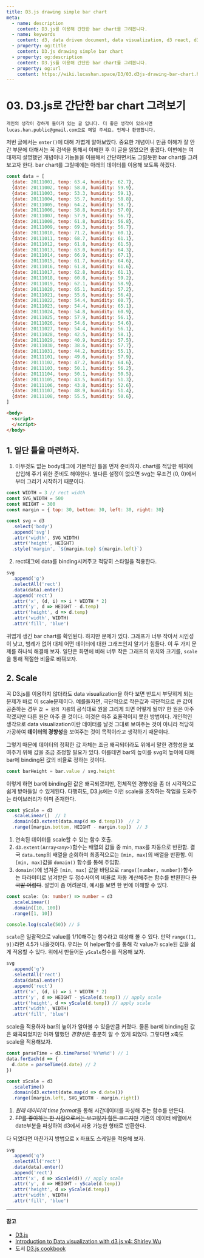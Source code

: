 ```yaml
---
title: D3.js drawing simple bar chart
meta:
  - name: description
    content: D3.js를 이용해 간단한 bar chart를 그려봅니다.
  - name: keywords
    content: d3, data driven document, data visualization, d3 react, d3.js, browser chart, d3 enter, d3 bar chart, d3 scale, d3 axis
  - property: og:title
    content: D3.js drawing simple bar chart
  - property: og:description
    content: D3.js를 이용해 간단한 bar chart를 그려봅니다.
  - property: og:url
    content: https://wiki.lucashan.space/D3/03.d3js-drawing-bar-chart.html
---
```


# 03. D3.js로 간단한 bar chart 그려보기

`개인의 생각이 강하게 들어가 있는 글 입니다. 더 좋은 생각이 있으시면 lucas.han.public@gmail.com으로 메일 주세요. 언제나 환영합니다.`

저번 글에서는 `enter()`에 대해 가볍게 알아보았다. 중요한 개념이니 만큼 이해가 잘 안간 부분에 대해서는 꼭 검색을 통해서 이해한 후 이 글을 읽었으면 좋겠다. 이번에는 여태까지 설명했던 개념이나 기능들을 이용해서 간단하면서도 그럴듯한 bar chart를 그려보고자 한다. bar chart를 그릴때에는 아래의 데이터를 이용해 보도록 하겠다.

  ```javascript
  const data = [
    {date: 20111001, temp: 63.4, humidity: 62.7},
    {date: 20111002, temp: 58.0, humidity: 59.9},
    {date: 20111003, temp: 53.3, humidity: 59.1},
    {date: 20111004, temp: 55.7, humidity: 58.8},
    {date: 20111005, temp: 64.2, humidity: 58.7},
    {date: 20111006, temp: 58.8, humidity: 57.0},
    {date: 20111007, temp: 57.9, humidity: 56.7},
    {date: 20111008, temp: 61.8, humidity: 56.8},
    {date: 20111009, temp: 69.3, humidity: 56.7},
    {date: 20111010, temp: 71.2, humidity: 60.1},
    {date: 20111011, temp: 68.7, humidity: 61.1},
    {date: 20111012, temp: 61.8, humidity: 61.5},
    {date: 20111013, temp: 63.0, humidity: 64.3},
    {date: 20111014, temp: 66.9, humidity: 67.1},
    {date: 20111015, temp: 61.7, humidity: 64.6},
    {date: 20111016, temp: 61.8, humidity: 61.6},
    {date: 20111017, temp: 62.8, humidity: 61.1},
    {date: 20111018, temp: 60.8, humidity: 59.2},
    {date: 20111019, temp: 62.1, humidity: 58.9},
    {date: 20111020, temp: 65.1, humidity: 57.2},
    {date: 20111021, temp: 55.6, humidity: 56.4},
    {date: 20111022, temp: 54.4, humidity: 60.7},
    {date: 20111023, temp: 54.4, humidity: 65.1},
    {date: 20111024, temp: 54.8, humidity: 60.9},
    {date: 20111025, temp: 57.9, humidity: 56.1},
    {date: 20111026, temp: 54.6, humidity: 54.6},
    {date: 20111027, temp: 54.4, humidity: 56.1},
    {date: 20111028, temp: 42.5, humidity: 58.1},
    {date: 20111029, temp: 40.9, humidity: 57.5},
    {date: 20111030, temp: 38.6, humidity: 57.7},
    {date: 20111031, temp: 44.2, humidity: 55.1},
    {date: 20111101, temp: 49.6, humidity: 57.9},
    {date: 20111102, temp: 47.2, humidity: 64.6},
    {date: 20111103, temp: 50.1, humidity: 56.2},
    {date: 20111104, temp: 50.1, humidity: 50.5},
    {date: 20111105, temp: 43.5, humidity: 51.3},
    {date: 20111106, temp: 43.8, humidity: 52.6},
    {date: 20111107, temp: 48.9, humidity: 51.4},
    {date: 20111108, temp: 55.5, humidity: 50.6},
  ]
  ```

  ```html
  <body>
    <script>
    </script>
  </body>
  ```

## 1. 일단 틀을 마련하자.
  1. 아무것도 없는 body태그에 기본적인 틀을 먼저 준비하자. chart를 적당한 위치에 삽입해 주기 위한 준비도 해야한다. 별다른 설정이 없으면 svg는 무조건 (0, 0)에서부터 그리기 시작하기 때문이다.

  ```javascript
  const WIDTH = 3 // rect width
  const SVG_WIDTH = 500
  const HEIGHT = 300
  const margin = { top: 30, bottom: 30, left: 30, right: 30}

  const svg = d3
    .select('body')
    .append('svg')
    .attr('width', SVG_WIDTH)
    .attr('height', HEIGHT)
    .style('margin', `${margin.top} ${margin.left}`)
  ```

  2. rect태그에 data를 binding시켜주고 적당히 스타일을 적용한다.

  ```javascript
  svg
    .append('g')
    .selectAll('rect')
    .data(data).enter()
    .append('rect')
    .attr('x', (d, i) => i * WIDTH * 2)
    .attr('y', d => HEIGHT - d.temp)
    .attr('height', d => d.temp)
    .attr('width', WIDTH)
    .attr('fill', 'blue')
  ```

  귀엽게 생긴 bar chart를 확인된다. 하지만 문제가 있다. 그래프가 너무 작아서 시인성이 낮고, 범례가 없어 대체 어떤 데이터에 대한 그래프인지 알기가 힘들다. 이 두 가지 문제를 하나씩 해결해 보자. 일단은 화면에 비해 너무 작은 그래프의 위치와 크기를, `scale`을 통해 적절한 비율로 바꿔보자.

## 2. Scale
꼭 D3.js를 이용하지 않더라도 data visualization을 하다 보면 반드시 부딪히게 되는 문제가 바로 이 scale문제이다. 예를들자면, 극단적으로 작은값과 극단적으로 큰 값이 공존하는 경우 `값 = 원의 지름`의 공식대로 원을 그리게 되면 어떻게 될까? 한 원은 아주 작겠지만 다른 원은 아주 클 것이다. 이것은 아주 효율적이지 못한 방법이다. 개인적인 생각으로 data visualization이란 데이터를 날것 그대로 보여주는 것이 아니라 적당히 가공하여 **데이터의 경향성**을 보여주는 것이 목적이라고 생각하기 때문이다.

그렇기 때문에 데이터의 정확한 값 자체는 조금 왜곡되더라도 위에서 말한 경향성을 보여주기 위해 값을 조금 조정할 필요가 있다. 이를테면 bar의 높이를 svg의 높이에 대해 bar에 binding된 값의 비율로 정하는 것이다.

  ```javascript
  const barHeight = bar.value / svg.height
  ```

이렇게 하면 bar에 binding된 값은 왜곡되겠지만, 전체적인 경향성을 좀 더 시각적으로 쉽게 받아들일 수 있게된다. 다행히도, D3.js에는 이런 scale을 조작하는 작업을 도와주는 라이브러리가 이미 존재한다.

  ```javascript
  const yScale = d3
    .scaleLinear()  // 1
    .domain(d3.extent(data.map(d => d.temp)))  // 2
    .range([margin.bottom, HEIGHT - margin.top])  // 3
  ```

  1. 연속된 데이터를 scale할 수 있는 함수 호출.
  2. `d3.extent(Array<any>)`함수는 배열의 값들 중 min, max를 자동으로 반환함. 결국 `data.temp`의 배열을 순회하며 최종적으로는 `[min, max]`의 배열을 반환함. 이 `[min, max]`값을 `domain()` 함수를 통해 주입함.
  3. `domain()`에 넘겨준 `[min, max]` 값을 바탕으로 `range([number, number])`함수는 파라미터로 넘겨받은 두 정수사이의 비율로 자동 계산해주는 함수를 반환한다 ~~한국말 어렵다~~. 설명이 좀 어려운데, 예시를 보면 한 번에 이해할 수 있다.

  ```typescript
  const scale: (n: number) => number = d3
    .scaleLinear()
    .domain([10, 100])
    .range([1, 10])

  console.log(scale(50)) // 5
  ```

`scale`은 일괄적으로 value를 1/10해주는 함수라고 예상해 볼 수 있다. 만약 `range([1, 9])`라면 4.5가 나올것이다. 우리는 이 helper함수를 통해 각 value가 scale된 값을 쉽게 적용할 수 있다. 위에서 만들어둔 `yScale`함수를 적용해 보자.

  ```javascript
  svg
    .append('g')
    .selectAll('rect')
    .data(data).enter()
    .append('rect')
    .attr('x', (d, i) => i * WIDTH * 2)
    .attr('y', d => HEIGHT - yScale(d.temp)) // apply scale
    .attr('height', d => yScale(d.temp)) // apply scale
    .attr('width', WIDTH)
    .attr('fill', 'blue')
  ```

scale을 적용하자 bar의 높이가 알아볼 수 있을만큼 커졌다. 물론 bar에 binding된 값은 왜곡되었지만 아까 말했던 *경향성*은 충분히 알 수 있게 되었다. 그렇다면 x축도 scale을 적용해보자.

  ```javascript
  const parseTime = d3.timeParse('%Y%m%d') // 1
  data.forEach(d => {
    d.date = parseTime(d.date) // 2
  })

  const xScale = d3
    .scaleTime()
    .domain(d3.extent(date.map(d => d.date)))
    .range([margin.left, SVG_WIDTH - margin.right])
  ```

  1. *원래 데이터의 time format*을 통해 시간데이터를 파싱해 주는 함수를 만든다.
  2. ~~FP를 좋아하는 한 사람으로서는 보고있기 힘든 코드지만~~ 기존의 데이터 배열에서 date부분을 파싱하여 d3에서 사용 가능한 형태로 반환한다.

다 되었다면 마찬가지 방법으로 x 좌표도 스케일을 적용해 보자.

  ```javascript
  svg
    .append('g')
    .selectAll('rect')
    .data(data).enter()
    .append('rect')
    .attr('x', d => xScale(d)) // apply scale
    .attr('y', d => HEIGHT - yScale(d.temp))
    .attr('height', d => yScale(d.temp))
    .attr('width', WIDTH)
    .attr('fill', 'blue')
  ```

---
#### 참고
- [D3.js](https://d3js.org/)
- [Introduction to Data visualization with d3.js v4: Shirley Wu](https://frontendmasters.com/courses/d3-v4/)
- 도서 [D3.js cookbook](http://kprprojects.org/wp-content/uploads/2015/03/Mastering-D3.js.pdf)
